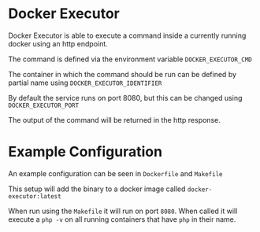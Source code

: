 Docker Executor
===============

Docker Executor is able to execute a command inside a currently running docker using an http endpoint.

The command is defined via the environment variable `DOCKER_EXECUTOR_CMD`

The container in which the command should be run can be defined by partial name using `DOCKER_EXECUTOR_IDENTIFIER`

By default the service runs on port 8080, but this can be changed using `DOCKER_EXECUTOR_PORT`

The output of the command will be returned in the http response.


Example Configuration
=====================

An example configuration can be seen in `Dockerfile` and `Makefile`

This setup will add the binary to a docker image called `docker-executor:latest`

When run using the `Makefile` it will run on port `8080`. When called it will execute a `php -v` on all running containers that have `php` in their name.